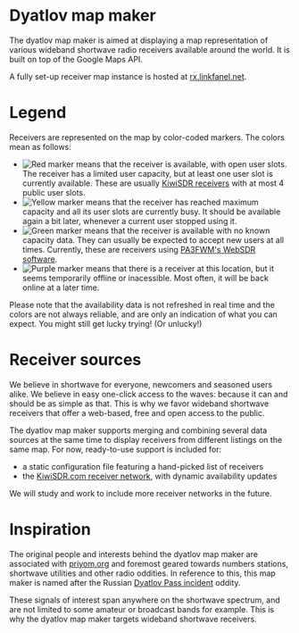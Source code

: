 Dyatlov map maker
=================

The dyatlov map maker is aimed at displaying a map representation of various wideband shortwave radio receivers available around the world. It is built on top of the Google Maps API.

A fully set-up receiver map instance is hosted at [rx.linkfanel.net](http://rx.linkfanel.net/).

Legend
======

Receivers are represented on the map by color-coded markers. The colors mean as follows:

* ![Red marker](https://chart.apis.google.com/chart?chst=d_map_pin_letter&chld=%E2%80%A2%7CFD7567) means that the receiver is available, with open user slots. The receiver has a limited user capacity, but at least one user slot is currently available. These are usually [KiwiSDR receivers](http://kiwisdr.com/) with at most 4 public user slots.
* ![Yellow marker](https://chart.apis.google.com/chart?chst=d_map_pin_letter&chld=%E2%80%A2%7CFFFF6E) means that the receiver has reached maximum capacity and all its user slots are currently busy. It should be available again a bit later, whenever a current user stopped using it.
* ![Green marker](https://chart.apis.google.com/chart?chst=d_map_pin_letter&chld=%E2%80%A2%7C00E74C) means that the receiver is available with no known capacity data. They can usually be expected to accept new users at all times. Currently, these are receivers using [PA3FWM's WebSDR software](http://websdr.org/).
* ![Purple marker](https://chart.apis.google.com/chart?chst=d_map_pin_letter&chld=%E2%80%A2%7C9067FD) means that there is a receiver at this location, but it seems temporarily offline or inacessible. Most often, it will be back online at a later time.

Please note that the availability data is not refreshed in real time and the colors are not always reliable, and are only an indication of what you can expect. You might still get lucky trying! (Or unlucky!)

Receiver sources
================

We believe in shortwave for everyone, newcomers and seasoned users alike. We believe in easy one-click access to the waves: because it can and should be as simple as that. This is why we favor wideband shortwave receivers that offer a web-based, free and open access to the public.

The dyatlov map maker supports merging and combining several data sources at the same time to display receivers from different listings on the same map. For now, ready-to-use support is included for:

* a static configuration file featuring a hand-picked list of receivers
* the [KiwiSDR.com receiver network](http://kiwisdr.com/public/), with dynamic availability updates

We will study and work to include more receiver networks in the future.

Inspiration
===========

The original people and interests behind the dyatlov map maker are associated with [priyom.org](http://priyom.org/) and foremost geared towards numbers stations, shortwave utilities and other radio oddities. In reference to this, this map maker is named after the Russian [Dyatlov Pass incident](https://en.wikipedia.org/wiki/Dyatlov_Pass_incident) oddity.

These signals of interest span anywhere on the shortwave spectrum, and are not limited to some amateur or broadcast bands for example. This is why the dyatlov map maker targets wideband shortwave receivers.

